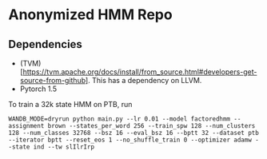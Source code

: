 # Anonymized HMM Repo

## Dependencies
* (TVM)[https://tvm.apache.org/docs/install/from_source.html#developers-get-source-from-github]. This has a dependency on LLVM.
* Pytorch 1.5

To train a 32k state HMM on PTB, run
```
WANDB_MODE=dryrun python main.py --lr 0.01 --model factoredhmm --assignment brown --states_per_word 256 --train_spw 128 --num_clusters 128 --num_classes 32768 --bsz 16 --eval_bsz 16 --bptt 32 --dataset ptb --iterator bptt --reset_eos 1 --no_shuffle_train 0 --optimizer adamw --state ind --tw slIlrIrp
```
